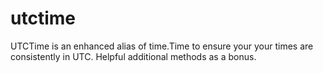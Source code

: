 # utctime
UTCTime is an enhanced alias of time.Time to ensure your your times are consistently in UTC. Helpful additional methods as a bonus.
